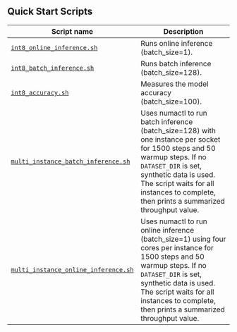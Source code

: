 <!--- 40. Quick Start Scripts -->
## Quick Start Scripts

| Script name | Description |
|-------------|-------------|
| [`int8_online_inference.sh`](/quickstart/image_recognition/tensorflow/resnet50v1_5/inference/cpu/int8/int8_online_inference.sh) | Runs online inference (batch_size=1). |
| [`int8_batch_inference.sh`](/quickstart/image_recognition/tensorflow/resnet50v1_5/inference/cpu/int8/int8_batch_inference.sh) | Runs batch inference (batch_size=128). |
| [`int8_accuracy.sh`](/quickstart/image_recognition/tensorflow/resnet50v1_5/inference/cpu/int8/int8_accuracy.sh) | Measures the model accuracy (batch_size=100). |
| [`multi_instance_batch_inference.sh`](/quickstart/image_recognition/tensorflow/resnet50v1_5/inference/cpu/int8/multi_instance_batch_inference.sh) | Uses numactl to run batch inference (batch_size=128) with one instance per socket for 1500 steps and 50 warmup steps. If no `DATASET_DIR` is set, synthetic data is used. The script waits for all instances to complete, then prints a summarized throughput value. |
| [`multi_instance_online_inference.sh`](/quickstart/image_recognition/tensorflow/resnet50v1_5/inference/cpu/int8/multi_instance_online_inference.sh) | Uses numactl to run online inference (batch_size=1) using four cores per instance for 1500 steps and 50 warmup steps. If no `DATASET_DIR` is set, synthetic data is used. The script waits for all instances to complete, then prints a summarized throughput value. |
